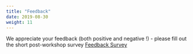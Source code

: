 ```yaml
---
title: "Feedback"
date: 2019-08-30
weight: 11
---
```


We appreciate your feedback (both positive and negative !) - please fill out the short post-workshop survey [Feedback Survey](https://docs.google.com/forms/d/1RMPMdnoAukAQEEGbrchguHcxDeuXFB8J9sF18uOSuiI)
